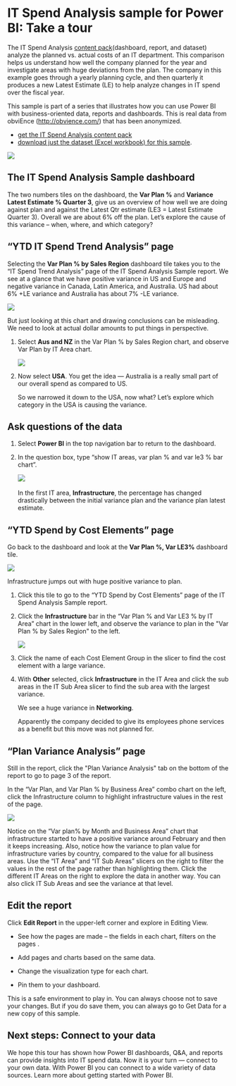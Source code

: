 <properties
   pageTitle="IT Spend Analysis sample for Power BI: Take a tour"
   description="IT Spend Analysis sample for Power BI: Take a tour"
   services="powerbi"
   documentationCenter=""
   authors="mgblythe"
   manager="mblythe"
   editor=""
   tags=""/>

<tags
   ms.service="powerbi"
   ms.devlang="NA"
   ms.topic="article"
   ms.tgt_pltfrm="NA"
   ms.workload="powerbi"
   ms.date="11/06/2015"
   ms.author="mblythe"/>

# IT Spend Analysis sample for Power BI: Take a tour

The IT Spend Analysis [content pack](powerbi-service-organizational-content-packs-introduction.md)(dashboard, report, and dataset) analyze the planned vs. actual costs of an IT department. This comparison helps us understand how well the company planned for the year and investigate areas with huge deviations from the plan. The company in this example goes through a yearly planning cycle, and then quarterly it produces a new Latest Estimate (LE) to help analyze changes in IT spend over the fiscal year.

This sample is part of a series that illustrates how you can use Power BI with business-oriented data, reports and dashboards. This is real data from obviEnce (<http://obvience.com/>) that has been anonymized.

-   [get the IT Spend Analysis content pack](powerbi-sample-connect-to-the-retail-analysis-sample-content-pack.md)
-   [download just the dataset (Excel workbook) for this sample](http://go.microsoft.com/fwlink/?LinkId=528592).

![](media/powerbi-sample-it-spend-analysis-sample-for-power-bi-take-a-tour/IT1.png)

## The IT Spend Analysis Sample dashboard

The two numbers tiles on the dashboard, the **Var Plan %** and **Variance Latest Estimate % Quarter 3**, give us an overview of how well we are doing against plan and against the Latest Qtr estimate (LE3 = Latest Estimate Quarter 3). Overall we are about 6% off the plan. Let’s explore the cause of this variance – when, where, and which category?

## “YTD IT Spend Trend Analysis” page

Selecting the **Var Plan % by Sales Region** dashboard tile takes you to the “IT Spend Trend Analysis” page of the IT Spend Analysis Sample report. We see at a glance that we have positive variance in US and Europe and negative variance in Canada, Latin America, and Australia. US had about 6% +LE variance and Australia has about 7% -LE variance.

![](media/powerbi-sample-it-spend-analysis-sample-for-power-bi-take-a-tour/IT2.png)

But just looking at this chart and drawing conclusions can be misleading. We need to look at actual dollar amounts to put things in perspective.

1.  Select **Aus and NZ**﻿ in the Var Plan % by Sales Region chart, and observe Var Plan by IT Area chart. 

    ![](media/powerbi-sample-it-spend-analysis-sample-for-power-bi-take-a-tour/IT3.png)

2.  Now select **USA**. You get the idea — Australia is a really small part of our overall spend as compared to US.

     So we narrowed it down to the USA, now what? Let’s explore which category in the USA is causing the variance.

## Ask questions of the data

1.  Select **Power BI** in the top navigation bar to return to the dashboard.

2.  In the question box, type “show IT areas, var plan % and var le3 % bar chart”.

    ![](media/powerbi-sample-it-spend-analysis-sample-for-power-bi-take-a-tour/IT4.png) 

    In the first IT area, **Infrastructure**, the percentage has changed drastically between the initial variance plan and the variance plan latest estimate.

## “YTD Spend by Cost Elements” page

Go back to the dashboard and look at the **Var Plan %, Var LE3%** dashboard tile.

![](media/powerbi-sample-it-spend-analysis-sample-for-power-bi-take-a-tour/IT5.png)

Infrastructure jumps out with huge positive variance to plan.

1.  Click this tile to go to the “YTD Spend by Cost Elements” page of the IT Spend Analysis Sample report.

2.  Click the **Infrastructure** bar in the “Var Plan % and Var LE3 % by IT Area” chart in the lower left, and observe the variance to plan in the "Var Plan % by Sales Region" to the left.

     ![](media/powerbi-sample-it-spend-analysis-sample-for-power-bi-take-a-tour/IT6.png)

3.  Click the name of each Cost Element Group in the slicer to find the cost element with a large variance.

4.  With **Other** selected, click **Infrastructure** in the IT Area and click the sub areas in the IT Sub Area slicer to find the sub area with the largest variance.  

    We see a huge variance in **Networking**.

    Apparently the company decided to give its employees phone services as a benefit but this move was not planned for. 

## “Plan Variance Analysis” page

Still in the report, click the "Plan Variance Analysis" tab on the bottom of the report to go to page 3 of the report.

In the “Var Plan, and Var Plan % by Business Area” combo chart on the left, click the Infrastructure column to highlight infrastructure values in the rest of the page.

![](media/powerbi-sample-it-spend-analysis-sample-for-power-bi-take-a-tour/IT7.png)

Notice on the “Var plan% by Month and Business Area” chart that infrastructure started to have a positive variance around February and then it keeps increasing. Also, notice how the variance to plan value for infrastructure varies by country, compared to the value for all business areas. Use the “IT Area” and “IT Sub Areas” slicers on the right to filter the values in the rest of the page rather than highlighting them. Click the different IT Areas on the right to explore the data in another way. You can also click IT Sub Areas and see the variance at that level.

## Edit the report

Click **Edit Report** in the upper-left corner and explore in Editing View.

-   See how the pages are made – the fields in each chart, filters on the pages .

-   Add pages and charts based on the same data.

-   Change the visualization type for each chart.

-   Pin them to your dashboard.

This is a safe environment to play in. You can always choose not to save your changes. But if you do save them, you can always go to Get Data for a new copy of this sample.

## Next steps: Connect to your data

We hope this tour has shown how Power BI dashboards, Q&A, and reports can provide insights into IT spend data. Now it is your turn — connect to your own data. With Power BI you can connect to a wide variety of data sources. Learn more about getting started with Power BI.
